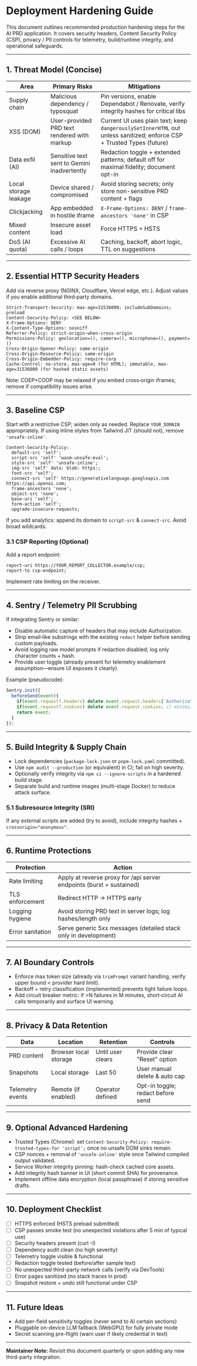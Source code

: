 # Deployment Hardening Guide

This document outlines recommended production hardening steps for the AI PRD application. It covers security headers, Content Security Policy (CSP), privacy / PII controls for telemetry, build/runtime integrity, and operational safeguards.

---
## 1. Threat Model (Concise)
| Area | Primary Risks | Mitigations |
|------|---------------|-------------|
| Supply chain | Malicious dependency / typosquat | Pin versions, enable Dependabot / Renovate, verify integrity hashes for critical libs |
| XSS (DOM) | User-provided PRD text rendered with markup | Current UI uses plain text; keep `dangerouslySetInnerHTML` out unless sanitized; enforce CSP + Trusted Types (future) |
| Data exfil (AI) | Sensitive text sent to Gemini inadvertently | Redaction toggle + extended patterns; default off for maximal fidelity; document opt-in |
| Local storage leakage | Device shared / compromised | Avoid storing secrets; only store non-sensitive PRD content + flags |
| Clickjacking | App embedded in hostile iframe | `X-Frame-Options: DENY` / `frame-ancestors 'none'` in CSP |
| Mixed content | Insecure asset load | Force HTTPS + HSTS |
| DoS (AI quota) | Excessive AI calls / loops | Caching, backoff, abort logic, TTL on suggestions |

---
## 2. Essential HTTP Security Headers
Add via reverse proxy (NGINX, Cloudflare, Vercel edge, etc.). Adjust values if you enable additional third‑party domains.

```
Strict-Transport-Security: max-age=31536000; includeSubDomains; preload
Content-Security-Policy: <SEE BELOW>
X-Frame-Options: DENY
X-Content-Type-Options: nosniff
Referrer-Policy: strict-origin-when-cross-origin
Permissions-Policy: geolocation=(), camera=(), microphone=(), payment=()
Cross-Origin-Opener-Policy: same-origin
Cross-Origin-Resource-Policy: same-origin
Cross-Origin-Embedder-Policy: require-corp
Cache-Control: no-store, max-age=0 (for HTML); immutable, max-age=31536000 (for hashed static assets)
```

Note: COEP+COOP may be relaxed if you embed cross‑origin iframes; remove if compatibility issues arise.

---
## 3. Baseline CSP
Start with a restrictive CSP; widen only as needed. Replace `YOUR_DOMAIN` appropriately. If using inline styles from Tailwind JIT (should not), remove `'unsafe-inline'`.

```
Content-Security-Policy:
  default-src 'self';
  script-src 'self' 'wasm-unsafe-eval';
  style-src 'self' 'unsafe-inline';
  img-src 'self' data: blob: https:; 
  font-src 'self';
  connect-src 'self' https://generativelanguage.googleapis.com https://api.openai.com; 
  frame-ancestors 'none';
  object-src 'none';
  base-uri 'self';
  form-action 'self';
  upgrade-insecure-requests;
```

If you add analytics: append its domain to `script-src` & `connect-src`. Avoid broad wildcards.

### 3.1 CSP Reporting (Optional)
Add a report endpoint:
```
report-uri https://YOUR_REPORT_COLLECTOR.example/csp;
report-to csp-endpoint;
```
Implement rate limiting on the receiver.

---
## 4. Sentry / Telemetry PII Scrubbing
If integrating Sentry or similar:

- Disable automatic capture of headers that may include Authorization.
- Strip email‑like substrings with the existing `redact` helper before sending custom payloads.
- Avoid logging raw model prompts if redaction disabled; log only character counts + hash.
- Provide user toggle (already present for telemetry enablement assumption—ensure UI exposes it clearly).

Example (pseudocode):
```ts
Sentry.init({
  beforeSend(event){
    if(event.request?.headers) delete event.request.headers['Authorization'];
    if(event.request?.cookies) delete event.request.cookies; // minimize
    return event;
  }
});
```

---
## 5. Build Integrity & Supply Chain
- Lock dependencies (`package-lock.json` or `pnpm-lock.yaml` committed).
- Use `npm audit --production` (or equivalent) in CI; fail on high severity.
- Optionally verify integrity via `npm ci --ignore-scripts` in a hardened build stage.
- Separate build and runtime images (multi-stage Docker) to reduce attack surface.

### 5.1 Subresource Integrity (SRI)
If any external scripts are added (try to avoid), include integrity hashes + `crossorigin="anonymous"`.

---
## 6. Runtime Protections
| Protection | Action |
|------------|--------|
| Rate limiting | Apply at reverse proxy for /api server endpoints (burst + sustained) |
| TLS enforcement | Redirect HTTP → HTTPS early |
| Logging hygiene | Avoid storing PRD text in server logs; log hashes/length only |
| Error sanitation | Serve generic 5xx messages (detailed stack only in development) |

---
## 7. AI Boundary Controls
- Enforce max token size (already via `trimPrompt` variant handling, verify upper bound < provider hard limit).
- Backoff + retry classification (implemented) prevents tight failure loops.
- Add circuit breaker metric: if >N failures in M minutes, short‑circuit AI calls temporarily and surface UI warning.

---
## 8. Privacy & Data Retention
| Data | Location | Retention | Controls |
|------|----------|-----------|----------|
| PRD content | Browser local storage | Until user clears | Provide clear "Reset" option |
| Snapshots | Local storage | Last 50 | User manual delete & auto cap |
| Telemetry events | Remote (if enabled) | Operator defined | Opt-in toggle; redact before send |

---
## 9. Optional Advanced Hardening
- Trusted Types (Chrome): set `Content-Security-Policy: require-trusted-types-for 'script';` once no unsafe DOM sinks remain.
- CSP nonces + removal of `'unsafe-inline'` style once Tailwind compiled output validated.
- Service Worker integrity pinning: hash-check cached core assets.
- Add integrity hash banner in UI (short commit SHA) for provenance.
- Implement offline data encryption (local passphrase) if storing sensitive drafts.

---
## 10. Deployment Checklist
- [ ] HTTPS enforced (HSTS preload submitted)
- [ ] CSP passes smoke test (no unexpected violations after 5 min of typical use)
- [ ] Security headers present (curl -I)
- [ ] Dependency audit clean (no high severity)
- [ ] Telemetry toggle visible & functional
- [ ] Redaction toggle tested (before/after sample text)
- [ ] No unexpected third-party network calls (verify via DevTools)
- [ ] Error pages sanitized (no stack traces in prod)
- [ ] Snapshot restore + undo still functional under CSP

---
## 11. Future Ideas
- Add per-field sensitivity toggles (never send to AI certain sections)
- Pluggable on-device LLM fallback (WebGPU) for fully private mode
- Secret scanning pre-flight (warn user if likely credential in text)

---
**Maintainer Note:** Revisit this document quarterly or upon adding any new third-party integration.
